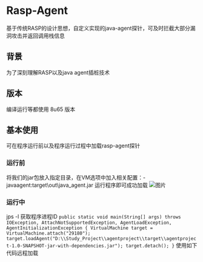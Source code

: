 # Rasp-Agent
基于传统RASP的设计思想，自定义实现的java-agent探针，可及时拦截大部分漏洞攻击并返回调用栈信息
## 背景
为了深刻理解RASP以及java agent插桩技术
## 版本
编译运行等都使用 8u65 版本
## 基本使用
可在程序运行前以及程序运行过程中加载rasp-agent探针
### 运行前
将我们的jar包放入指定目录，在VM选项中加入相关配置：-javaagent:target\out\java_agent.jar
运行程序即可成功加载
![图片](https://github.com/user-attachments/assets/143e4da7-0000-46f4-9f83-8169114eca0d)
### 运行中
jps -l 获取程序进程ID
    `public static void main(String[] args) throws IOException, AttachNotSupportedException, AgentLoadException, AgentInitializationException {
        VirtualMachine target = VirtualMachine.attach("29180");
        target.loadAgent("D:\\Study_Project\\agentproject\\target\\agentproject-1.0-SNAPSHOT-jar-with-dependencies.jar");
        target.detach();
    }`
使用如下代码远程加载

